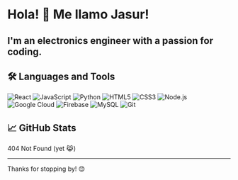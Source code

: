 # Hola! 👋 Me llamo Jasur!

I'm an electronics engineer with a passion for coding.
---
## 🛠️ Languages and Tools

<p>
  
  <img src="https://img.shields.io/badge/-React-61DAFB?logo=react&logoColor=black&style=flat" alt="React" />
  <img src="https://img.shields.io/badge/-JavaScript-F7DF1E?logo=javascript&logoColor=black&style=flat" alt="JavaScript" />
  <img src="https://img.shields.io/badge/-Python-3776AB?logo=python&logoColor=white&style=flat" alt="Python" />
  <img src="https://img.shields.io/badge/-HTML5-E34F26?logo=html5&logoColor=white&style=flat" alt="HTML5" />
  <img src="https://img.shields.io/badge/-CSS3-1572B6?logo=css3&logoColor=white&style=flat" alt="CSS3" />
  <img src="https://img.shields.io/badge/-Node.js-339933?logo=node.js&logoColor=white&style=flat" alt="Node.js" />
  <img src="https://img.shields.io/badge/-Google%20Cloud-4285F4?logo=googlecloud&logoColor=white&style=flat" alt="Google Cloud" />
  <img src="https://img.shields.io/badge/-Firebase-FFCA28?logo=firebase&logoColor=black&style=flat" alt="Firebase" />
  <img src="https://img.shields.io/badge/-MySQL-4479A1?logo=mysql&logoColor=white&style=flat" alt="MySQL" />
  <img src="https://img.shields.io/badge/-Git-F05032?logo=git&logoColor=white&style=flat" alt="Git" />
  
  
  <!-- Add more badges as needed -->
</p>

## 📈 GitHub Stats
404 Not Found (yet 😹)
<!-- ![Your GitHub stats](https://github-readme-stats.vercel.app/api?username=YourUsername&show_icons=true&theme=radical)
![Top Languages](https://github-readme-stats.vercel.app/api/top-langs/?username=YourUsername&layout=compact&theme=radical)
 -->
---
Thanks for stopping by! 😊
